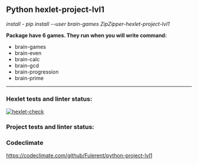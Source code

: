 ## Python hexlet-project-lvl1 

*install - pip install --user brain-games ZipZipper-hexlet-project-lvl1*

**Package have 6 games. They run when you will write command:**
- brain-games
- brain-even
- brain-calc
- brain-gcd
- brain-progression
- brain-prime


___

### Hexlet tests and linter status:
[![hexlet-check](https://github.com/ZipZipper/python-project-lvl1/actions/workflows/hexlet-check.yml/badge.svg)](https://github.com/ZipZipper/python-project-lvl1/actions/workflows/hexlet-check.yml)

### Project tests and linter status:


### Codeclimate








https://codeclimate.com/github/Fulerent/python-project-lvl1